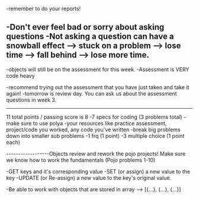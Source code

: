 -remember to do your reports!

-Don't ever feel bad or sorry about asking questions
-Not asking a question can have a snowball effect
	--> stuck on a problem --> lose time --> fall behind --> lose more time.
-------------------------
-objects will still be on the assessment for this week. 
-Assessment is VERY code heavy

-recommend trying out the assessment that you have just taken and take it again!
-tomorrow is review day. You can ask us about the assessment questions in week 3.

-------------------------
11 total points / passing score is 8
-7 specs for coding (3 problems total)
	-make sure to use polya
	-your resources like practice assessment, project/code you worked, any code you've written
	-break big problems down into smaller sub problems
-1 frq (1 point)
-3 multiple choice (1 point each)

------------------Objects
review and rework the pojo projects! 
Make sure we know how to work the fundamentals (Pojo problems 1-10)

-GET keys and it's corresponding value
-SET (or assign) a new value to the key
-UPDATE (or Re-assign) a new value to the key's original value.

-Be able to work with objects that are stored in array --> [{...}, {...}, {...}]
